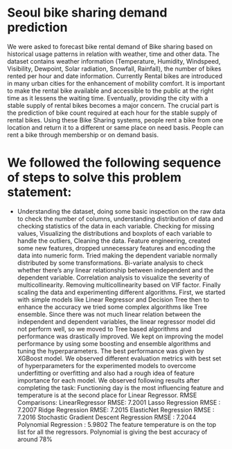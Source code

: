 # Seoul bike sharing demand prediction 
We were asked to forecast bike rental demand of Bike sharing based on historical usage patterns in relation with weather, time and other data. The dataset contains weather information (Temperature, Humidity, Windspeed, Visibility, Dewpoint, Solar radiation, Snowfall, Rainfall), the number of bikes rented per hour and date information. Currently Rental bikes are introduced in many urban cities for the enhancement of mobility comfort. It is important to make the rental bike available and accessible to the public at the right time as it lessens the waiting time. Eventually, providing the city with a stable supply of rental bikes becomes a major concern. The crucial part is the prediction of bike count required at each hour for the stable supply of rental bikes. Using these Bike Sharing systems, people rent a bike from one location and return it to a different or same place on need basis. People can rent a bike through membership or on demand basis.

# We followed the following sequence of steps to solve this problem statement:
*   Understanding the dataset, doing some basic inspection on the raw data to check the number of columns, understanding distribution of data and checking statistics of the data in each variable. Checking for missing values, Visualizing the distributions and boxplots of each variable to handle the outliers, Cleaning the data.
Feature engineering, created some new features, dropped unnecessary features and encoding the data into numeric form. Tried making the dependent variable normally distributed by some transformations.
Bi-variate analysis to check whether there’s any linear relationship between independent and the dependent variable. Correlation analysis to visualize the severity of multicollinearity. Removing multicollinearity based on VIF factor.
Finally scaling the data and experimenting different algorithms. First, we started with simple models like Linear Regressor and Decision Tree then to enhance the accuracy we tried some complex algorithms like Tree ensemble.
Since there was not much linear relation between the independent and dependent variables, the linear regressor model did not perform well, so we moved to Tree based algorithms and performance was drastically improved. We kept on improving the model performance by using some boosting and ensemble algorithms and tuning the hyperparameters. The best performance was given by XGBoost model.
We observed different evaluation metrics with best set of hyperparameters for the experimented models to overcome underfitting or overfitting and also had a rough idea of feature importance for each model.
We observed following results after completing the task:
Functioning day is the most influencing feature and temperature is at the second place for Linear Regressor.
RMSE Comparisons:
LinearRegressor RMSE: 7.2001
Lasso Regression RMSE : 7.2007
Ridge Regression RMSE: 7.2015
ElasticNet Regression RMSE : 7.2016
Stochastic Gradient Descent Regression RMSE : 7.2044
Polynomial Regression : 5.9802
The feature temperature is on the top list for all the regressors.
Polynomial is giving the best accuracy of around 78%
